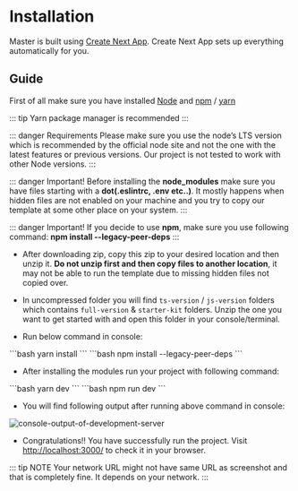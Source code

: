 # Installation

Master is built using [Create Next App](https://nextjs.org/docs/getting-started). Create Next App sets up everything automatically for you.

## Guide

First of all make sure you have installed [Node](https://nodejs.org/en/) and [npm](https://www.npmjs.com/) / [yarn](https://yarnpkg.com/)

::: tip
Yarn package manager is recommended
:::

::: danger Requirements
Please make sure you use the node’s LTS version which is recommended by the official node site and not the one with the latest features or previous versions. Our project is not tested to work with other Node versions.
:::

::: danger Important!
Before installing the **node_modules** make sure you have files starting with a **dot(.eslintrc, .env etc..)**. It mostly happens when hidden files are not enabled on your machine and you try to copy our template at some other place on your system.
:::

::: danger Important!
If you decide to use **npm**, make sure you use following command: **npm install --legacy-peer-deps**
:::

- After downloading zip, copy this zip to your desired location and then unzip it. **Do not unzip first and then copy files to another location**, it may not be able to run the template due to missing hidden files not copied over.
  
- In uncompressed folder you will find `ts-version` / `js-version` folders which contains `full-version` & `starter-kit` folders. Unzip the one you want to get started with and open this folder in your console/terminal.
- Run below command in console:

<code-group>
<code-block title="YARN (Highly Recommended)" active>
```bash
yarn install
```
</code-block>

<code-block title="NPM">
```bash
npm install --legacy-peer-deps
```
</code-block>
</code-group>

- After installing the modules run your project with following command:

<code-group>
<code-block title="YARN (Highly Recommended)" active>
```bash
yarn dev
```
</code-block>

<code-block title="NPM">
```bash
npm run dev
```
</code-block>
</code-group>

- You will find following output after running above command in console:
  
<img class='rounded medium-zoom' alt='console-output-of-development-server' :src="$withBase('/images/development/server-console.png')" />

- Congratulations!! You have successfully run the project. Visit [http://localhost:3000/](http://localhost:3000/) to check it in your browser.

::: tip NOTE
Your network URL might not have same URL as screenshot and that is completely fine. It depends on your network.
:::
